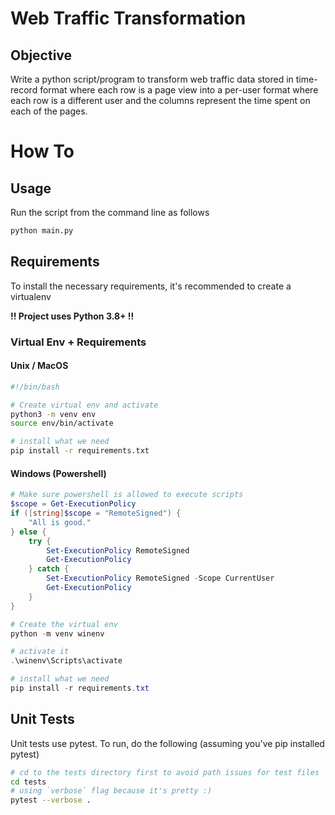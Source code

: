 # Web Traffic Transformation

## Objective

Write a python script/program to transform web traffic data stored in time-record format where
each row is a page view into a per-user format where each row is a different user and the
columns represent the time spent on each of the pages.

# How To

## Usage
Run the script from the command line as follows
```bash
python main.py
```

## Requirements
To install the necessary requirements, it's recommended to create a virtualenv

**!! Project uses Python 3.8+ !!**

### Virtual Env + Requirements
#### Unix / MacOS
```bash
#!/bin/bash

# Create virtual env and activate
python3 -m venv env
source env/bin/activate

# install what we need
pip install -r requirements.txt
```
#### Windows (Powershell)
```powershell
# Make sure powershell is allowed to execute scripts
$scope = Get-ExecutionPolicy
if ([string]$scope = "RemoteSigned") {
    "All is good."
} else {
    try {
        Set-ExecutionPolicy RemoteSigned
        Get-ExecutionPolicy
    } catch {
        Set-ExecutionPolicy RemoteSigned -Scope CurrentUser
        Get-ExecutionPolicy
    }
}

# Create the virtual env
python -m venv winenv

# activate it
.\winenv\Scripts\activate

# install what we need
pip install -r requirements.txt
```

## Unit Tests

Unit tests use pytest. To run, do the following (assuming you've pip installed pytest)
```bash
# cd to the tests directory first to avoid path issues for test files
cd tests
# using `verbose` flag because it's pretty :)
pytest --verbose .
```